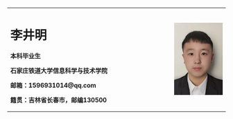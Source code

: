 <table border="0">
  <tr>
    <td width="75%">
      <h1>李井明</h1>
      <p><b>本科毕业生</b></p>
      <p><b>石家庄铁道大学信息科学与技术学院</b></p>
      <p><b>邮箱：1596931014@qq.com</b></p>
      <p><b>籍贯：吉林省长春市，邮编130500</b></p>
    </td>
    <td width="25%">
      <img src="1600667524326.jpg" width="100%">      
    </td>
  </tr>
</table>
